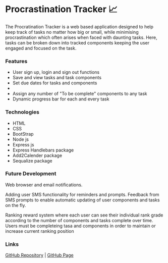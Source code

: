 # **Procrastination Tracker** :chart_with_upwards_trend:

The Procratination Tracker is a web based application designed to help keep track of tasks no matter how big or small, while minimising procrastination which often arises when faced with daunting tasks. Here, tasks can be broken down into tracked components keeping the user engaged and focused on the task.

### **Features**

* User sign up, login and sign out functions
* Save and view tasks and task components
* Set due dates for tasks and components
* 
* Assign any number of "To be complete" components to any task
* Dynamic progress bar for each and every task


### **Technologies**

* HTML
* CSS
* BootStrap
* Node js
* Express js
* Express Handlebars package
* Add2Calender package
* Sequalize package

### **Future Development**

Web browser and email notifications.

Adding user SMS functionality for reminders and prompts. Feedback from SMS prompts to enable automatic updating of user components and tasks on the fly.

Ranking reward system where each user can see their individual rank grade according to the number of components and tasks complete over time. Users must be completeing tasa and components in order to maintain or increase current ranking position

### **Links**

[GitHub Repository](https://github.com/RichardtHopkins/Procrastination-Tracker) |
[GitHub Page](https://RichardtHopkins.github.io/Procrastination-Tracker/)

